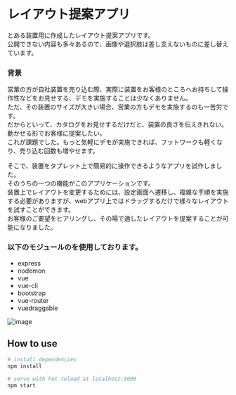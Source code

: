 # レイアウト提案アプリ
とある装置用に作成したレイアウト提案アプリです。  
公開できない内容も多々あるので、画像や選択肢は差し支えないものに差し替えています。  

### 背景
営業の方が自社装置を売り込む際、実際に装置をお客様のところへお持ちして操作性などをお見せする、デモを実施することは少なくありません。  
ただ、その装置のサイズが大きい場合、営業の方もデモを実施するのも一苦労です。  
だからといって、カタログをお見せするだけだと、装置の良さを伝えきれない。動かせる形でお客様に提案したい。  
これが課題でした。もっと気軽にデモが実施できれば、フットワークも軽くなり、売り込む回数も増やせます。  

そこで、装置をタブレット上で簡易的に操作できるようなアプリを試作しました。  
そのうちの一つの機能がこのアプリケーションです。  
装置上でレイアウトを変更するためには、設定画面へ遷移し、複雑な手順を実施する必要がありますが、webアプリ上ではドラッグするだけで様々なレイアウトを試すことができます。  
お客様のご要望をヒアリングし、その場で適したレイアウトを提案することが可能になりました。  

### 以下のモジュールのを使用しております。
- express
- nodemon
- vue
- vue-cli
- bootstrap
- vue-router
- vuedraggable

![image](https://github.com/yusuke1011/layout-suggestion/blob/image/image.PNG)  



## How to use

```bash
# install dependencies
npm install

# serve with hot reload at localhost:3000
npm start
```



